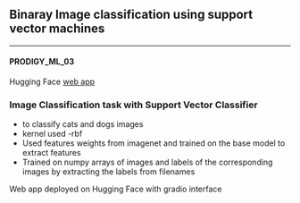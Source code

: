 ## Binaray Image classification using support vector machines
---
#### PRODIGY_ML_03
Hugging Face <a href="https://huggingface.co/spaces/Harsh-Jadhav/Dogs_v_Cats_classifier">web app<a/>

### Image Classification task with Support Vector Classifier
- to classify cats and dogs images
- kernel used -rbf
- Used features weights from imagenet and trained on the base model to extract features
- Trained on numpy arrays of images and labels of the corresponding images by extracting the labels from filenames

Web app deployed on Hugging Face with gradio interface
